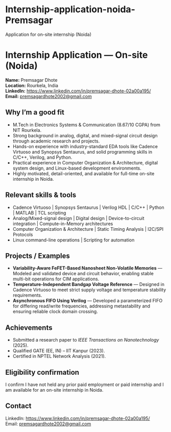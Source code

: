# Internship-application-noida-Premsagar
Application for on-site internship (Noida)

# Internship Application — On-site (Noida)

**Name:** Premsagar Dhote  
**Location:** Rourkela, India  
**LinkedIn:** https://www.linkedin.com/in/premsagar-dhote-02a00a195/  
**Email:** premsagardhote2002@gmail.com  

## Why I’m a good fit
- M.Tech in Electronics Systems & Communication (8.67/10 CGPA) from NIT Rourkela.  
- Strong background in analog, digital, and mixed-signal circuit design through academic research and projects.  
- Hands-on experience with industry-standard EDA tools like Cadence Virtuoso and Synopsys Sentaurus, and solid programming skills in C/C++, Verilog, and Python.  
- Practical experience in Computer Organization & Architecture, digital system design, and Linux-based development environments.  
- Highly motivated, detail-oriented, and available for full-time on-site internship in Noida.  

## Relevant skills & tools
- Cadence Virtuoso | Synopsys Sentaurus | Verilog HDL | C/C++ | Python | MATLAB | TCL scripting  
- Analog/Mixed-signal design | Digital design | Device-to-circuit integration | Compute-in-Memory architectures  
- Computer Organization & Architecture | Static Timing Analysis | I2C/SPI Protocols  
- Linux command-line operations | Scripting for automation  

## Projects / Examples
- **Variability-Aware FeFET-Based Nanosheet Non-Volatile Memories** — Modeled and validated device and circuit behavior, enabling stable multi-bit operations for CIM applications.  
- **Temperature-Independent Bandgap Voltage Reference** — Designed in Cadence Virtuoso to meet strict supply voltage and temperature stability requirements.  
- **Asynchronous FIFO Using Verilog** — Developed a parameterized FIFO for differing read/write frequencies, addressing metastability and ensuring reliable clock domain crossing.  

## Achievements
- Submitted a research paper to *IEEE Transactions on Nanotechnology* (2025).  
- Qualified GATE (EE, IN) – IIT Kanpur (2023).  
- Certified in NPTEL Network Analysis (2021).  

## Eligibility confirmation
I confirm I have not held any prior paid employment or paid internship and I am available for an on-site internship in Noida.

## Contact
LinkedIn: https://www.linkedin.com/in/premsagar-dhote-02a00a195/  
Email: premsagardhote2002@gmail.com

